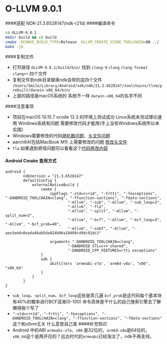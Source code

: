 O-LLVM 9.0.1
================================
####适配 NDK-21.3.6528147(ndk-r21d)
####编译命令

``` bash
cd OLLVM-9.0.1
mkdir build && cd build
cmake -DCMAKE_BUILD_TYPE=Release -DLLVM_CREATE_XCODE_TOOLCHAIN=ON ../
make -j8
```
####复制文件
                
+ 打开路径 `OLLVM-9.0.1/build/bin/` 找到 `clang-9` `clang` `clang-format` `clang++` 四个文件
+ 复制文件到ndk目录替换ndk自带的这四个文件 `/Users/Smile/Library/Android/sdk/ndk/21.3.6528147/toolchains/llvm/prebuilt/darwin-x86_64/bin/`
+ 上面的路径是macOS系统的 系统不一样 `darwin-x86_64`的名字不同

####注意事项
+ 项目在macOS 10.15.7 xcode 12.3 的环境上测试成功 Linux系统未测试理论通用 Windows系统有问题 需要修改代码才能用(手上没有Windows系统所以未实践)
+ Windows需要修改的代码[随机数问题](https://github.com/obfuscator-llvm/obfuscator/pull/89/commits/8b93673403f75d5766093469c7532bb9752e2d2d)、[头文件问题](https://github.com/obfuscator-llvm/obfuscator/pull/90/commits/f7003bb6199c2da345d749ed62503597f4198d26)
+ aarch64(包括MacBook M1) 上需要修改的问题 [修改头文件](https://github.com/obfuscator-llvm/obfuscator/pull/160)
+ `fla` 如果遇到奇怪问题可以看看这个[代码修改内容](https://github.com/obfuscator-llvm/obfuscator/pull/41/commits/6032fb15b49d28c2147bea997c47fab22d7f6cb8)

#### Android Cmake 食用方式
```
android {
		ndkVersion = "21.3.6528147"
		defaultConfig {
			externalNativeBuild {
				cmake {
					cppFlags "-std=c++14", "-frtti", "-fexceptions", "-DANDROID_TOOLCHAIN=clang", "-ffunction-sections", "-fdata-sections",
							"-mllvm", "-sub", "-mllvm", "-sub_loop=3",
							"-mllvm", "-fla",
							"-mllvm", "-split", "-mllvm", "-split_num=3",
							"-mllvm", "-bcf", "-mllvm", "-bcf_loop=3", "-mllvm", "-bcf_prob=40",
							"-mllvm", "-sobf", "-mllvm", "-aesSeed=0xada46ab5da824b96a18409c49dc91dc3"

					arguments "-DANDROID_TOOLCHAIN=clang",
							"-DANDROID_STL=c++_shared",
							"-DANDROID_CPP_FEATURES=rtti exceptions"
				}
				ndk {
					abiFilters 'armeabi-v7a', 'arm64-v8a', "x86", "x86_64"
				}
			}
		}
}
```
+ `sub_loop`、`split_num`、`bcf_loop`这些是弄几遍 `bcf_prob`是这代码每个基本块有40%的概率进行BCF混淆(0-100) 命令具体是干什么的自己搜索引擎去了解 懒得挨个写了
+ `"-std=c++14", "-frtti", "-fexceptions", "-DANDROID_TOOLCHAIN=clang", "-ffunction-sections", "-fdata-sections"` 这个和ollvm无关 什么意思自己查
####补充知识
+ Android 中的ABI `armeabi-v7a`、`x86` 是32位的，`arm64-v8a`是64位的， `x86_64`这个是两开花的？远古时代的`armeabi`已经淘汰了，ndk不再支持。
